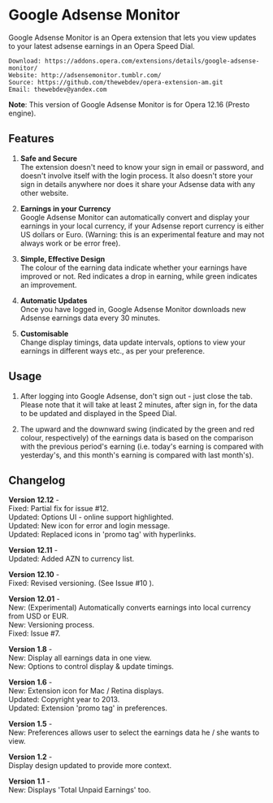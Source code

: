 # Google Adsense Monitor

Google Adsense Monitor is an Opera extension that lets you view updates to your latest adsense earnings in an Opera Speed Dial.
	
	Download: https://addons.opera.com/extensions/details/google-adsense-monitor/
	Website: http://adsensemonitor.tumblr.com/
	Source: https://github.com/thewebdev/opera-extension-am.git
	Email: thewebdev@yandex.com

**Note**: This version of Google Adsense Monitor is for Opera 12.16 (Presto engine).  

## Features  

1. **Safe and Secure**  
The extension doesn't need to know your sign in email or password, and doesn't involve itself with the login process. It also doesn't store your sign in details anywhere nor does it share your Adsense data with any other website.

2. **Earnings in your Currency**  
Google Adsense Monitor can automatically convert and display your earnings in your local currency, if your Adsense report currency is either US dollars or Euro. (Warning: this is an experimental feature and may not always work or be error free).

3. **Simple, Effective Design**  
The colour of the earning data indicate whether your earnings have improved or not. Red indicates a drop in earning, while green indicates an improvement.

4. **Automatic Updates**  
Once you have logged in, Google Adsense Monitor downloads new Adsense earnings data every 30 minutes.  

5. **Customisable**  
Change display timings, data update intervals, options to view your earnings in different ways etc., as per your preference.   

## Usage

1. After logging into Google Adsense, don't sign out - just close the tab. Please note that it will take at least 2 minutes, after sign in, for the data to be updated and displayed in the Speed Dial.

2. The upward and the downward swing (indicated by the green and red colour, respectively) of the earnings data is based on the comparison with the previous period's earning (i.e. today's earning is compared with yesterday's, and this month's earning is compared with last month's).

## Changelog  

**Version 12.12** -  
Fixed: Partial fix for issue #12.  
Updated: Options UI - online support highlighted.  
Updated: New icon for error and login message.  
Updated: Replaced icons in 'promo tag' with hyperlinks.    

**Version 12.11** -  
Updated: Added AZN to currency list.  

**Version 12.10** -  
Fixed: Revised versioning. (See Issue #10 ).  

**Version 12.01** -  
New: (Experimental) Automatically converts earnings into local currency from USD or EUR.  
New: Versioning process.  
Fixed: Issue #7.  

**Version 1.8** -  
New: Display all earnings data in one view.  
New: Options to control display & update timings.  

**Version 1.6** -  
New: Extension icon for Mac / Retina displays.  
Updated: Copyright year to 2013.  
Updated: Extension 'promo tag' in preferences.  

**Version 1.5** -  
New: Preferences allows user to select the earnings data he / she wants to view.  

**Version 1.2** -  
Display design updated to provide more context.

**Version 1.1** -  
New: Displays 'Total Unpaid Earnings' too.
